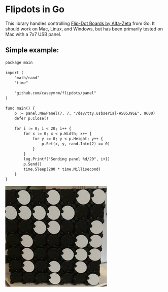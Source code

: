 # Flipdots in Go

This library handles controlling [Flip-Dot Boards by Alfa-Zeta](https://flipdots.com/en/products-services/flip-dot-boards-xy5/) from Go. It should work on Mac, Linux, and Windows, but has been primarily tested on Mac with a 7x7 USB panel.

## Simple example:

```golang
package main

import (
    "math/rand"
    "time"

    "github.com/caseymrm/flipdots/panel"
)

func main() {
    p := panel.NewPanel(7, 7, "/dev/tty.usbserial-A505J9SE", 9600)
    defer p.Close()

    for i := 0; i < 20; i++ {
        for x := 0; x < p.Width; x++ {
            for y := 0; y < p.Height; y++ {
                p.Set(x, y, rand.Intn(2) == 0)
            }
        }
        log.Printf("Sending panel %d/20", i+1)
        p.Send()
        time.Sleep(200 * time.Millisecond)
    }
}
```

![Output](https://github.com/caseymrm/flipdots/raw/master/static/simple.gif)
